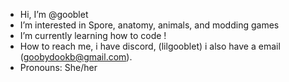 -  Hi, I’m @gooblet
-  I’m interested in Spore, anatomy, animals, and modding games
-  I’m currently learning how to code
!
-  How to reach me, i have discord, (lilgooblet) i also have a email (goobydookb@gmail.com).
-  Pronouns: She/her


<!---
gooblet/gooblet is a ✨ special ✨ repository because its `README.md` (this file) appears on your GitHub profile.
You can click the Preview link to take a look at your changes.
--->
